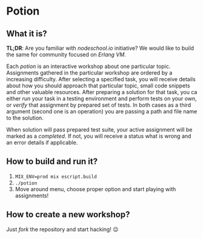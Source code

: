 # Potion

## What it is?

**TL;DR**: Are you familiar with *nodeschool.io* initiative? We would like to build the same for community focused on *Erlang VM*.

Each *potion* is an interactive workshop about one particular topic. Assignments gathered in the particular workshop are ordered by a increasing difficulty. After selecting a specified task, you will receive details about how you should approach that particular topic, small code snippets and other valuable resources. After preparing a solution for that task, you ca either *run* your task in a testing environment and perform tests on your own, or *verify* that assignment by prepared set of tests. In both cases as a third argument (second one is an operation) you are passing a path and file name to the solution.

When solution will pass prepared test suite, your active assignment will be marked as a *completed*. If not, you will receive a status what is wrong and an error details if applicable.

## How to build and run it?

1. `MIX_ENV=prod mix escript.build`
2. `./potion`
3. Move around menu, choose proper option and start playing with assignments!

## How to create a new workshop?

Just *fork* the repository and start hacking! :wink:
